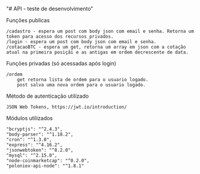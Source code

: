 "# API - teste de desenvolvimento"

Funções publicas

	/cadastro - espera um post com body json com email e senha. Retorna um token para acesso dos recursos privados.
	/login - espera um post com body json com email e senha.
	/cotacaoBTC - espera um get, retorna um array em json com a cotação atual na primeira posiçãi e as antigas em ordem decrescente de data.


Funções privadas (só acessadas após login)

	/ordem 
		get retorna lista de ordem para o usuario logado.
		post salva uma nova ordem para o usuario logado.


Método de autenticação utilizado

	JSON Web Tokens, https://jwt.io/introduction/

Módulos utilizados

	"bcryptjs": "^2.4.3",
    "body-parser": "^1.18.2",
    "cron": "^1.3.0",
    "express": "^4.16.2",
    "jsonwebtoken": "^8.2.0",
    "mysql": "^2.15.0",
    "node-coinmarketcap": "^0.2.0",
    "poloniex-api-node": "^1.8.1"

